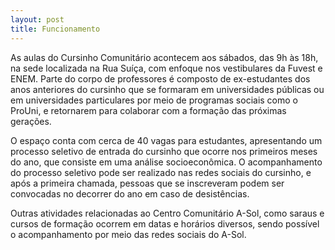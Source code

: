 ```yaml
---
layout: post 
title: Funcionamento
---
```


As aulas do Cursinho Comunitário acontecem aos sábados, das 9h às 18h, na sede localizada na Rua Suíça, com enfoque nos vestibulares da Fuvest e ENEM. Parte do corpo de professores é composto de ex-estudantes dos anos anteriores do cursinho que se formaram em universidades públicas ou em universidades particulares por meio de programas sociais como o ProUni, e retornarem para colaborar com a formação das próximas gerações.

O espaço conta com cerca de 40 vagas para estudantes, apresentando um processo seletivo de entrada do cursinho que ocorre nos primeiros meses do ano, que consiste em uma análise socioeconômica. O acompanhamento do processo seletivo pode ser realizado nas redes sociais do cursinho, e após a primeira chamada, pessoas que se inscreveram podem ser convocadas no decorrer do ano em caso de desistências.

Outras atividades relacionadas ao Centro Comunitário A-Sol, como saraus e cursos de formação ocorrem em datas e horários diversos, sendo possível o acompanhamento por meio das redes sociais do A-Sol.
